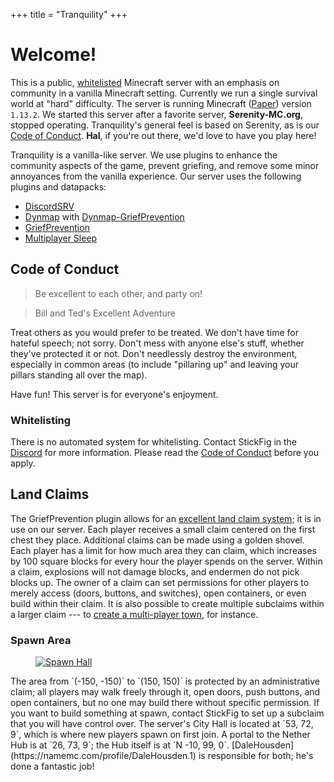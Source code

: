 +++
title = "Tranquility"
+++
# Welcome!

This is a public, [whitelisted](#whitelisting) Minecraft server with an emphasis on community in a vanilla Minecraft setting.
Currently we run a single survival world at "hard" difficulty.
The server is running Minecraft ([Paper](https://github.com/PaperMC/Paper)) version `1.13.2`.
We started this server after a favorite server, **Serenity-MC.org**, stopped operating.
Tranquility's general feel is based on Serenity, as is our [Code of Conduct](#code-of-conduct).
**Hal**, if you're out there, we'd love to have you play here!

Tranquility is a vanilla-like server.
We use plugins to enhance the community aspects of the game, prevent griefing, and remove some minor annoyances from the vanilla experience.
Our server uses the following plugins and datapacks:

* [DiscordSRV](https://www.spigotmc.org/resources/discordsrv.18494/)
* [Dynmap](https://www.spigotmc.org/resources/dynmap.274/) with [Dynmap-GriefPrevention](https://github.com/webbukkit/Dynmap-GriefPrevention)
* [GriefPrevention](https://www.spigotmc.org/resources/griefprevention.1884/)
* [Multiplayer Sleep](https://github.com/Plagiatus/datapacks/tree/master/multiplayer_sleep)

## Code of Conduct

> Be excellent to each other, and party on!

> Bill and Ted's Excellent Adventure

Treat others as you would prefer to be treated.
We don't have time for hateful speech; not sorry.
Don't mess with anyone else's stuff, whether they've protected it or not.
Don't needlessly destroy the environment, especially in common areas (to include "pillaring up" and leaving your pillars standing all over the map).

Have fun!
This server is for everyone's enjoyment.

### Whitelisting

There is no automated system for whitelisting.
Contact StickFig in the [Discord](discord) for more information.
Please read the [Code of Conduct](#code-of-conduct) before you apply.

## Land Claims

The GriefPrevention plugin allows for an [excellent land claim system](https://youtu.be/VDsjXB-BaE0); it is in use on our server.
Each player receives a small claim centered on the first chest they place.
Additional claims can be made using a golden shovel.
Each player has a limit for how much area they can claim, which increases by 100 square blocks for every hour the player spends on the server.
Within a claim, explosions will not damage blocks, and endermen do not pick blocks up.
The owner of a claim can set permissions for other players to merely access (doors, buttons, and switches), open containers, or even build within their claim.
It is also possible to create multiple subclaims within a larger claim --- to [create a multi-player town](https://www.youtube.com/watch?v=I3FLCFam5LI), for instance.

### Spawn Area

<figure><a href="/images/spawnhall.png"><img class="left" src="images/spawnhall.png" alt="Spawn Hall" /></a></figure>
The area from `(-150, -150)` to `(150, 150)` is protected by an administrative claim; all players may walk freely through it, open doors, push buttons, and open containers, but no one may build there without specific permission.
If you want to build something at spawn, contact StickFig to set up a subclaim that you will have control over.
The server's City Hall is located at `53, 72, 9`, which is where new players spawn on first join.
A portal to the Nether Hub is at `26, 73, 9`; the Hub itself is at `N -10, 99, 0`.
[DaleHousden](https://namemc.com/profile/DaleHousden.1) is responsible for both; he's done a fantastic job!
